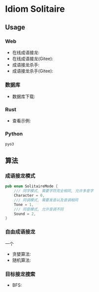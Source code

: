 Idiom Solitaire
===============

## Usage

### Web

- 在线成语接龙:
- 在线成语接龙(Gitee):
- 成语接龙杀手:
- 成语接龙杀手(Gitee): 

### 数据库

- 数据库下载:

### Rust

- 查看示例: 

### Python

```py
pyo3
```

## 算法

### 成语接龙模式

```rust
pub enum SolitaireMode {
    /// 同字模式, 需要字符完全相同, 允许多音字
    Character = 0,
    /// 同调模式, 需要发音以及音调相同
    Tone = 1,
    /// 同音模式, 允许音调不同
    Sound = 2,
}
```

### 自由成语接龙

一个

- 贪婪算法:
- 随机算法: 

### 目标接龙搜索

- BFS: 